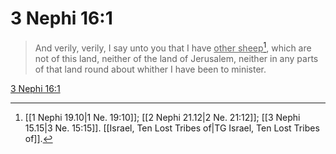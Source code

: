 # 3 Nephi 16:1

> And verily, verily, I say unto you that I have <u>other sheep</u>[^a], which are not of this land, neither of the land of Jerusalem, neither in any parts of that land round about whither I have been to minister.

[3 Nephi 16:1](https://www.churchofjesuschrist.org/study/scriptures/bofm/3-ne/16?lang=eng&id=p1#p1)


[^a]: [[1 Nephi 19.10|1 Ne. 19:10]]; [[2 Nephi 21.12|2 Ne. 21:12]]; [[3 Nephi 15.15|3 Ne. 15:15]]. [[Israel, Ten Lost Tribes of|TG Israel, Ten Lost Tribes of]].  
